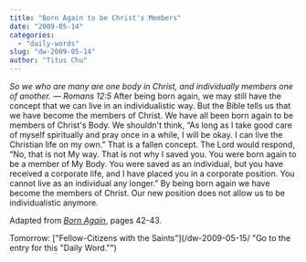 ```yaml
---
title: "Born Again to be Christ's Members"
date: "2009-05-14"
categories: 
  - "daily-words"
slug: "dw-2009-05-14"
author: "Titus Chu"
---
```


_So we who are many are one body in Christ, and individually members one of another. — Romans 12:5_ After being born again, we may still have the concept that we can live in an individualistic way. But the Bible tells us that we have become the members of Christ. We have all been born again to be members of Christ's Body. We shouldn't think, “As long as I take good care of myself spiritually and pray once in a while, I will be okay. I can live the Christian life on my own.” That is a fallen concept. The Lord would respond, “No, that is not My way. That is not why I saved you. You were born again to be a member of My Body. You were saved as an individual, but you have received a corporate life, and I have placed you in a corporate position. You cannot live as an individual any longer.” By being born again we have become the members of Christ. Our new position does not allow us to be individualistic anymore.

Adapted from _[Born Again](/book-born-again/)_, pages 42-43.

Tomorrow: ["Fellow-Citizens with the Saints"](/dw-2009-05-15/ "Go to the entry for this "Daily Word."")
